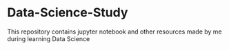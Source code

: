 # Data-Science-Study
This repository contains jupyter notebook and other resources made by me during learning Data Science
